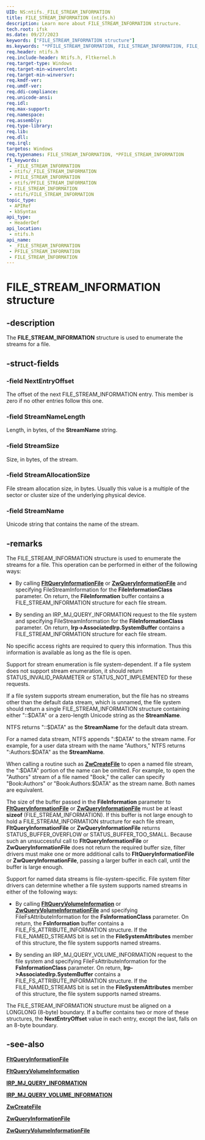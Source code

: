```yaml
---
UID: NS:ntifs._FILE_STREAM_INFORMATION
title: FILE_STREAM_INFORMATION (ntifs.h)
description: Learn more about FILE_STREAM_INFORMATION structure.
tech.root: ifsk
ms.date: 09/27/2023
keywords: ["FILE_STREAM_INFORMATION structure"]
ms.keywords: "*PFILE_STREAM_INFORMATION, FILE_STREAM_INFORMATION, FILE_STREAM_INFORMATION structure [Installable File System Drivers], PFILE_STREAM_INFORMATION, PFILE_STREAM_INFORMATION structure pointer [Installable File System Drivers], _FILE_STREAM_INFORMATION, fileinformationstructures_da535f6c-5769-4564-a2e7-e5a7ff952119.xml, ifsk.file_stream_information, ntifs/FILE_STREAM_INFORMATION, ntifs/PFILE_STREAM_INFORMATION"
req.header: ntifs.h
req.include-header: Ntifs.h, Fltkernel.h
req.target-type: Windows
req.target-min-winverclnt: 
req.target-min-winversvr: 
req.kmdf-ver: 
req.umdf-ver: 
req.ddi-compliance: 
req.unicode-ansi: 
req.idl: 
req.max-support: 
req.namespace: 
req.assembly: 
req.type-library: 
req.lib: 
req.dll: 
req.irql: 
targetos: Windows
req.typenames: FILE_STREAM_INFORMATION, *PFILE_STREAM_INFORMATION
f1_keywords:
 - _FILE_STREAM_INFORMATION
 - ntifs/_FILE_STREAM_INFORMATION
 - PFILE_STREAM_INFORMATION
 - ntifs/PFILE_STREAM_INFORMATION
 - FILE_STREAM_INFORMATION
 - ntifs/FILE_STREAM_INFORMATION
topic_type:
 - APIRef
 - kbSyntax
api_type:
 - HeaderDef
api_location:
 - ntifs.h
api_name:
 - _FILE_STREAM_INFORMATION
 - PFILE_STREAM_INFORMATION
 - FILE_STREAM_INFORMATION
---
```


# FILE_STREAM_INFORMATION structure

## -description

The **FILE_STREAM_INFORMATION** structure is used to enumerate the streams for a file.

## -struct-fields

### -field NextEntryOffset

The offset of the next FILE_STREAM_INFORMATION entry. This member is zero if no other entries follow this one.

### -field StreamNameLength

Length, in bytes, of the **StreamName** string.

### -field StreamSize

Size, in bytes, of the stream.

### -field StreamAllocationSize

File stream allocation size, in bytes. Usually this value is a multiple of the sector or cluster size of the underlying physical device.

### -field StreamName

Unicode string that contains the name of the stream.

## -remarks

The FILE_STREAM_INFORMATION structure is used to enumerate the streams for a file. This operation can be performed in either of the following ways:

* By calling [**FltQueryInformationFile**](../fltkernel/nf-fltkernel-fltqueryinformationfile.md) or [**ZwQueryInformationFile**](nf-ntifs-ntqueryinformationfile.md) and specifying FileStreamInformation for the **FileInformationClass** parameter. On return, the **FileInformation** buffer contains a FILE_STREAM_INFORMATION structure for each file stream.

* By sending an IRP_MJ_QUERY_INFORMATION request to the file system and specifying FileStreamInformation for the **FileInformationClass** parameter. On return, **Irp->AssociatedIrp.SystemBuffer** contains a FILE_STREAM_INFORMATION structure for each file stream.

No specific access rights are required to query this information. Thus this information is available as long as the file is open.

Support for stream enumeration is file system-dependent. If a file system does not support stream enumeration, it should return STATUS_INVALID_PARAMETER or STATUS_NOT_IMPLEMENTED for these requests.

If a file system supports stream enumeration, but the file has no streams other than the default data stream, which is unnamed, the file system should return a single FILE_STREAM_INFORMATION structure containing either "::$DATA" or a zero-length Unicode string as the **StreamName**.

NTFS returns "::$DATA" as the **StreamName** for the default data stream.

For a named data stream, NTFS appends ":$DATA" to the stream name. For example, for a user data stream with the name "Authors," NTFS returns ":Authors:$DATA" as the **StreamName**.

When calling a routine such as [**ZwCreateFile**](nf-ntifs-ntcreatefile.md) to open a named file stream, the ":$DATA" portion of the name can be omitted. For example, to open the "Authors" stream of a file named "Book," the caller can specify "Book:Authors" or "Book:Authors:$DATA" as the stream name. Both names are equivalent.

The size of the buffer passed in the **FileInformation** parameter to [**FltQueryInformationFile**](../fltkernel/nf-fltkernel-fltqueryinformationfile.md) or [**ZwQueryInformationFile**](nf-ntifs-ntqueryinformationfile.md) must be at least **sizeof** (FILE_STREAM_INFORMATION). If this buffer is not large enough to hold a FILE_STREAM_INFORMATION structure for each file stream, **FltQueryInformationFile** or **ZwQueryInformationFile** returns STATUS_BUFFER_OVERFLOW or STATUS_BUFFER_TOO_SMALL. Because such an unsuccessful call to **FltQueryInformationFile** or **ZwQueryInformationFile** does not return the required buffer size, filter drivers must make one or more additional calls to **FltQueryInformationFile** or **ZwQueryInformationFile**, passing a larger buffer in each call, until the buffer is large enough.

Support for named data streams is file-system-specific. File system filter drivers can determine whether a file system supports named streams in either of the following ways:

* By calling [**FltQueryVolumeInformation**](../fltkernel/nf-fltkernel-fltqueryvolumeinformation.md) or [**ZwQueryVolumeInformationFile**](nf-ntifs-zwqueryvolumeinformationfile.md) and specifying FileFsAttributeInformation for the **FsInformationClass** parameter. On return, the **FsInformation** buffer contains a FILE_FS_ATTRIBUTE_INFORMATION structure. If the FILE_NAMED_STREAMS bit is set in the **FileSystemAttributes** member of this structure, the file system supports named streams.

* By sending an IRP_MJ_QUERY_VOLUME_INFORMATION request to the file system and specifying FileFsAttributeInformation for the **FsInformationClass** parameter. On return, **Irp->AssociatedIrp.SystemBuffer** contains a FILE_FS_ATTRIBUTE_INFORMATION structure. If the FILE_NAMED_STREAMS bit is set in the **FileSystemAttributes** member of this structure, the file system supports named streams.

The FILE_STREAM_INFORMATION structure must be aligned on a LONGLONG (8-byte) boundary. If a buffer contains two or more of these structures, the **NextEntryOffset** value in each entry, except the last, falls on an 8-byte boundary.

## -see-also

[**FltQueryInformationFile**](../fltkernel/nf-fltkernel-fltqueryinformationfile.md)

[**FltQueryVolumeInformation**](../fltkernel/nf-fltkernel-fltqueryvolumeinformation.md)

[**IRP_MJ_QUERY_INFORMATION**](/windows-hardware/drivers/ifs/irp-mj-query-information)

[**IRP_MJ_QUERY_VOLUME_INFORMATION**](/windows-hardware/drivers/ifs/irp-mj-query-volume-information)

[**ZwCreateFile**](nf-ntifs-ntcreatefile.md)

[**ZwQueryInformationFile**](nf-ntifs-ntqueryinformationfile.md)

[**ZwQueryVolumeInformationFile**](nf-ntifs-zwqueryvolumeinformationfile.md)
